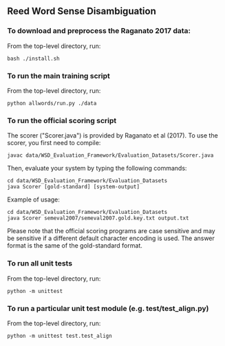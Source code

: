 Reed Word Sense Disambiguation
------------------------------

### To download and preprocess the Raganato 2017 data:

From the top-level directory, run:

    bash ./install.sh

### To run the main training script

From the top-level directory, run:

    python allwords/run.py ./data

### To run the official scoring script

The scorer ("Scorer.java") is provided by Raganato et al (2017).
To use the scorer, you first need to compile:

	javac data/WSD_Evaluation_Framework/Evaluation_Datasets/Scorer.java

Then, evaluate your system by typing the following commands: 

    cd data/WSD_Evaluation_Framework/Evaluation_Datasets
    java Scorer [gold-standard] [system-output]

Example of usage:

	cd data/WSD_Evaluation_Framework/Evaluation_Datasets
	java Scorer semeval2007/semeval2007.gold.key.txt output.txt

Please note that the official scoring programs are case sensitive and may be
sensitive if a different default character encoding is used.  The answer
format is the same of the gold-standard format. 

### To run all unit tests

From the top-level directory, run: 
    
    python -m unittest

### To run a particular unit test module (e.g. test/test_align.py)

From the top-level directory, run:

    python -m unittest test.test_align
    
    
    